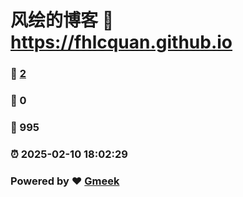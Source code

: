 # 风绘的博客 :link: https://fhlcquan.github.io 
### :page_facing_up: [2](https://fhlcquan.github.io/tag.html) 
### :speech_balloon: 0 
### :hibiscus: 995 
### :alarm_clock: 2025-02-10 18:02:29 
### Powered by :heart: [Gmeek](https://github.com/Meekdai/Gmeek)
